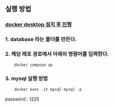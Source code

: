 ## 실행 방법

### [docker desktop 설치 후 진행](https://www.docker.com/products/docker-desktop/)

### 1. database 라는 폴더를 만든다.

### 2. 해당 레포 경로에서 아래의 명령어를 입력한다.

```javascript
    docker compose up
```

### 3. mysql 실행 방법

```javascript
    docker exec -it mysql mysql -p
```

password : 1225
